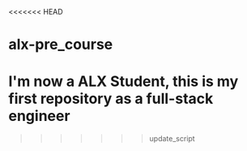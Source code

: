 <<<<<<< HEAD
# alx-pre_course
I'm now a ALX Student, this is my first repository as a full-stack engineer
=======

>>>>>>> update_script

